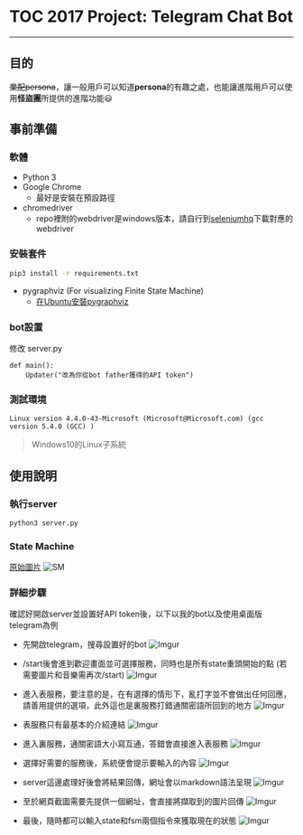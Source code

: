 # **TOC 2017 Project: Telegram Chat Bot**
---
## 目的
~~業配persona~~，讓一般用戶可以知道**persona**的有趣之處，也能讓進階用戶可以使用**怪盜團**所提供的進階功能:smiley:
## 事前準備
### 軟體
* Python 3
* Google Chrome
    * 最好是安裝在預設路徑
* chromedriver
    * repo裡附的webdriver是windows版本，請自行到[seleniumhq](http://www.seleniumhq.org/download/)下載對應的webdriver
### 安裝套件
```sh
pip3 install -r requirements.txt
```
* pygraphviz (For visualizing Finite State Machine)
    * [在Ubuntu安裝pygraphviz](http://www.jianshu.com/p/a3da7ecc5303)
### bot設置
修改 server.py
```python=
def main():
    Updater("改為你從bot father獲得的API token")
```
### 測試環境
```
Linux version 4.4.0-43-Microsoft (Microsoft@Microsoft.com) (gcc version 5.4.0 (GCC) )
```
> Windows10的Linux子系統
## 使用說明
### 執行server
```sh
python3 server.py
```
### State Machine
[原始圖片](https://i.imgur.com/5QMAgMt.png)
![SM](https://i.imgur.com/5QMAgMt.png)
### 詳細步驟
確認好開啟server並設置好API token後，以下以我的bot以及使用桌面版telegram為例
* 先開啟telegram，搜尋設置好的bot
![Imgur](https://i.imgur.com/fTek7jo.png)

* /start後會進到歡迎畫面並可選擇服務，同時也是所有state重頭開始的點
(若需要圖片和音樂需再次/start)
![Imgur](https://i.imgur.com/3ZCYpx7.png)

* 進入表服務，要注意的是，在有選擇的情形下，亂打字並不會做出任何回應，請善用提供的選項，此外這也是裏服務打錯通關密語所回到的地方
![Imgur](https://i.imgur.com/5JRP5rg.png)
* 表服務只有最基本的介紹連結
![Imgur](https://i.imgur.com/qzXRf7Q.png)
* 進入裏服務，通關密語大小寫互通，答錯會直接進入表服務
![Imgur](https://i.imgur.com/qCCfwSw.png)
* 選擇好需要的服務後，系統便會提示要輸入的內容
![Imgur](https://i.imgur.com/FXt3X7N.png)
* server這邊處理好後會將結果回傳，網址會以markdown語法呈現
![Imgur](https://i.imgur.com/aSGEZCA.png)
* 至於網頁截圖需要先提供一個網址，會直接將擷取到的圖片回傳
![Imgur](https://i.imgur.com/G1Wjv40.png)
* 最後，隨時都可以輸入state和fsm兩個指令來獲取現在的狀態
![Imgur](https://i.imgur.com/aqu9Fag.png)